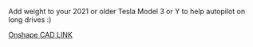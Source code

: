Add weight to your 2021 or older Tesla Model 3 or Y to help autopilot on long drives :) <br>

[Onshape CAD LINK](https://cad.onshape.com/documents/e96be5a0c07aeebce684ca42/w/5be46b6fc3ade54f28204b2a/e/0b0fc2de3c17d1821e099504)
